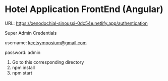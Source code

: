 # Hotel Application FrontEnd (Angular)

URL: https://xenodochial-sinoussi-0dc54e.netlify.app/authentication

Super Admin Credentials

username: kcetsymposium@gmail.com

password: admin

1. Go to this corresponding directory
2. npm install
3. npm start
